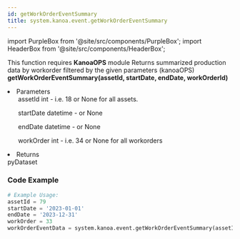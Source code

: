 ```yaml
---
id: getWorkOrderEventSummary
title: system.kanoa.event.getWorkOrderEventSummary
---
```


import PurpleBox from '@site/src/components/PurpleBox';
import HeaderBox from '@site/src/components/HeaderBox';

<PurpleBox>This function requires <b>KanoaOPS</b> module</PurpleBox>
<HeaderBox header="Description">
    Returns summarized production data by workorder filtered by the given parameters (kanoaOPS)
</HeaderBox>
<HeaderBox header="Syntax">
    <b>getWorkOrderEventSummary(assetId, startDate, endDate, workOrderId)</b>
    <li>Parameters <br />
        <ul>assetId int - i.e. 18 or None for all assets.</ul>
        <ul>startDate datetime - or None</ul>
        <ul>endDate datetime - or None</ul>
        <ul>workOrder int - i.e. 34 or None for all workorders</ul>
    </li>
    <li>Returns <br />
        pyDataset
    </li>
</HeaderBox>

### Code Example

```python
# Example Usage:
assetId = 79
startDate = '2023-01-01'
endDate = '2023-12-31'
workOrder = 33
workOrderEventData = system.kanoa.event.getWorkOrderEventSummary(assetId, startDate, endDate, workOrder)
